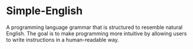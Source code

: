 # Simple-English
 A programming language grammar that is structured to resemble natural English. The goal is to make programming more intuitive by allowing users to write instructions in a human-readable way.
